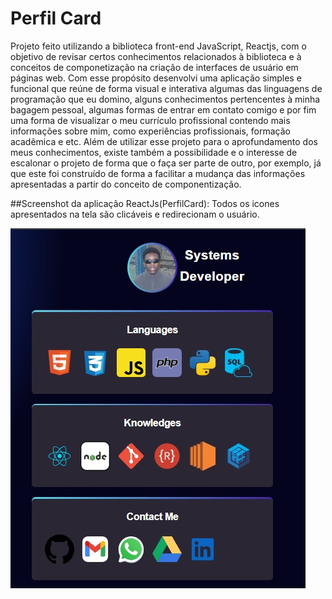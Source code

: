 # Perfil Card 
Projeto feito utilizando a biblioteca front-end JavaScript, Reactjs, com o objetivo de revisar certos conhecimentos relacionados à biblioteca e à conceitos de componetização na criação de interfaces de usuário em páginas web. 
Com esse propósito desenvolvi uma aplicação simples e funcional que reúne de forma visual e interativa algumas das linguagens de programação que eu domino, alguns conhecimentos pertencentes à minha bagagem pessoal, algumas formas de entrar em contato comigo e por fim uma forma de visualizar o meu currículo profissional contendo mais informações sobre mim, como experiências profissionais, formação acadêmica e etc.
Além de utilizar esse projeto para o aprofundamento dos meus conhecimentos, existe também a possibilidade e o interesse de escalonar o projeto de forma que o faça ser parte de outro, por exemplo, já que este foi construído de forma a facilitar a mudança das informações apresentadas a partir do conceito de componentização. 

##Screenshot  da aplicação ReactJs(PerfilCard):
Todos os icones apresentados na tela são clicáveis e redirecionam o usuário.

![Screenshot MyPerfilCard](/Preview/MyPerfilCard.jpg)
